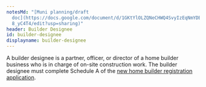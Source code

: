 ```yaml
---
notesMd: "[Muni planning/draft
  doc](https://docs.google.com/document/d/1GKtYlOLZQNeCHWQ4SvyIzEqNmYDECEUSLahp\
  8_yC4T4/edit?usp=sharing)"
header: Builder Designee
id: builder-designee
displayname: builder-designee
---
```


A builder designee is a partner, officer, or director of a home builder business who is in charge of on-site construction work. The builder designee must complete Schedule A of the [new home builder registration application](https://www.nj.gov/dca/codes/forms/pdf_nhw/nhwprenew.pdf).
